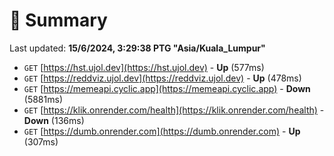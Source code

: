 # 📖 Summary
Last updated: **15/6/2024, 3:29:38 PTG "Asia/Kuala_Lumpur"**

- `GET` [https://hst.ujol.dev](https://hst.ujol.dev) - **Up** (577ms)
- `GET` [https://reddviz.ujol.dev](https://reddviz.ujol.dev) - **Up** (478ms)
- `GET` [https://memeapi.cyclic.app](https://memeapi.cyclic.app) - **Down** (5881ms)
- `GET` [https://klik.onrender.com/health](https://klik.onrender.com/health) - **Down** (136ms)
- `GET` [https://dumb.onrender.com](https://dumb.onrender.com) - **Up** (307ms)
